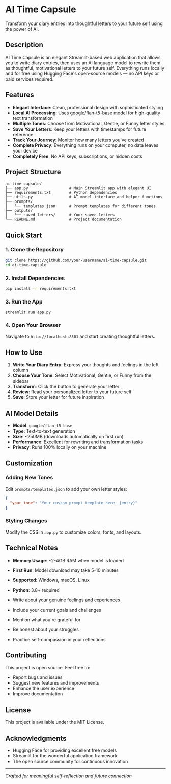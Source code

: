 # AI Time Capsule

Transform your diary entries into thoughtful letters to your future self using the power of AI.

## Description

AI Time Capsule is an elegant Streamlit-based web application that allows you to write diary entries, then uses an AI language model to rewrite them as thoughtful, motivational letters to your future self. Everything runs locally and for free using Hugging Face's open-source models — no API keys or paid services required.

## Features

- **Elegant Interface**: Clean, professional design with sophisticated styling
- **Local AI Processing**: Uses google/flan-t5-base model for high-quality text transformation
- **Multiple Tones**: Choose from Motivational, Gentle, or Funny letter styles
- **Save Your Letters**: Keep your letters with timestamps for future reference
- **Track Your Journey**: Monitor how many letters you've created
- **Complete Privacy**: Everything runs on your computer, no data leaves your device
- **Completely Free**: No API keys, subscriptions, or hidden costs

## Project Structure

```
ai-time-capsule/
├── app.py                  # Main Streamlit app with elegant UI
├── requirements.txt        # Python dependencies
├── utils.py                # AI model interface and helper functions
├── prompts/
│   └── templates.json      # Prompt templates for different tones
├── outputs/
│   └── saved_letters/      # Your saved letters
└── README.md               # Project documentation
```

## Quick Start

### 1. Clone the Repository
```bash
git clone https://github.com/your-username/ai-time-capsule.git
cd ai-time-capsule
```

### 2. Install Dependencies
```bash
pip install -r requirements.txt
```

### 3. Run the App
```bash
streamlit run app.py
```

### 4. Open Your Browser
Navigate to `http://localhost:8501` and start creating thoughtful letters.

## How to Use

1. **Write Your Diary Entry**: Express your thoughts and feelings in the left column
2. **Choose Your Tone**: Select Motivational, Gentle, or Funny from the sidebar
3. **Transform**: Click the button to generate your letter
4. **Review**: Read your personalized letter to your future self
5. **Save**: Store your letter for future inspiration

## AI Model Details

- **Model**: `google/flan-t5-base`
- **Type**: Text-to-text generation
- **Size**: ~250MB (downloads automatically on first run)
- **Performance**: Excellent for rewriting and transformation tasks
- **Privacy**: Runs 100% locally on your machine

## Customization

### Adding New Tones
Edit `prompts/templates.json` to add your own letter styles:

```json
{
  "your_tone": "Your custom prompt template here: {entry}"
}
```

### Styling Changes
Modify the CSS in `app.py` to customize colors, fonts, and layouts.

## Technical Notes

- **Memory Usage**: ~2-4GB RAM when model is loaded
- **First Run**: Model download may take 5-10 minutes
- **Supported**: Windows, macOS, Linux
- **Python**: 3.8+ required


- Write about your genuine feelings and experiences
- Include your current goals and challenges
- Mention what you're grateful for
- Be honest about your struggles
- Practice self-compassion in your reflections

## Contributing

This project is open source. Feel free to:
- Report bugs and issues
- Suggest new features and improvements
- Enhance the user experience
- Improve documentation

## License

This project is available under the MIT License.

## Acknowledgments

- Hugging Face for providing excellent free models
- Streamlit for the wonderful application framework
- The open source community for continuous innovation

---

*Crafted for meaningful self-reflection and future connection*